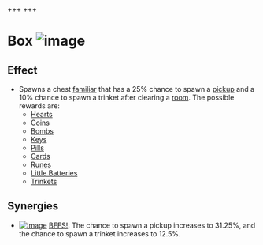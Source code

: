 +++
+++

 # Box ![image](/image/Box.png) 


Effect
--------


* Spawns a chest [familiar](/wiki/Familiar "Familiar") that has a 25% chance to spawn a [pickup](/wiki/Pickups "Pickups") and a 10% chance to spawn a trinket after clearing a [room](/wiki/Rooms "Rooms"). The possible rewards are:
	+ [Hearts](/wiki/Hearts "Hearts")
	+ [Coins](/wiki/Coins "Coins")
	+ [Bombs](/wiki/Bombs "Bombs")
	+ [Keys](/wiki/Keys "Keys")
	+ [Pills](/wiki/Pills "Pills")
	+ [Cards](/wiki/Cards "Cards")
	+ [Runes](/wiki/Runes "Runes")
	+ [Little Batteries](/wiki/Little_Battery "Little Battery")
	+ [Trinkets](/wiki/Trinkets "Trinkets")


Synergies
-----------


* [![image](/image/BFFS!.png)](/wiki/BFFS! "BFFS!") [BFFS!](/wiki/BFFS! "BFFS!"): The chance to spawn a pickup increases to 31.25%, and the chance to spawn a trinket increases to 12.5%.


